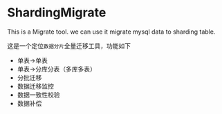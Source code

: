 # ShardingMigrate
This is a Migrate tool.
we can use it migrate mysql data to sharding table.

这是一个定位`数据分片`全量迁移工具，功能如下
- 单表->单表
- 单表->分库分表（多库多表）
- 分批迁移
- 数据迁移监控
- 数据一致性校验
- 数据补偿



